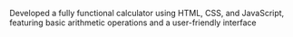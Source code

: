 Developed a fully functional calculator using HTML, CSS, and JavaScript, featuring basic arithmetic operations and a user-friendly interface
